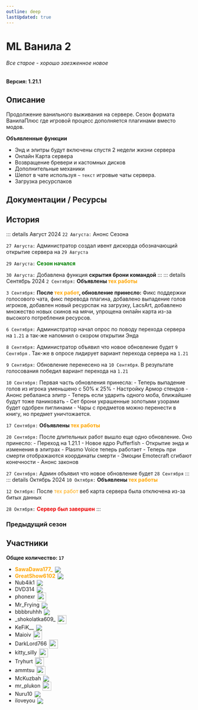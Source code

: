 ```yaml
---
outline: deep
lastUpdated: true
---
```

# ML Ванила 2
###### Все старое - хорошо заезженное новое

**Версия: 1.21.1**

## Описание
Продолжение ванильного выживания на сервере. Сезон формата ВанилаПлюс где игровой процесс дополняется плагинами вместо модов.

**Объявленные функции**
- Энд и элитры будут включены спустя 2 недели жизни сервера
- Онлайн Карта сервера
- Возвращение бревери и кастомных дисков
- Дополнительные механики
- Шепот в чате используя `~` `текст`  игровые чаты сервера.
- Загрузка ресурспаков

## Документации / Ресурсы

<Links :items="[
    { 
        name: 'Доп Механики', 
        link: 'sub-ml-vanila-2/sub-docs-and-resources/additional-mechanics', 
        // icon: 'fas fa-gear', color: '#538DD7' 
    },
    //
    { 
        name: 'Загрузка Ресурспаков', 
        link: 'sub-ml-vanila-2/sub-docs-and-resources/resourcepack-load', 
        // icon: 'fas fa-palette', color: '#538DD7' 
    },
    //
    {
        name: 'Изображения на мапах',
        link: 'sub-ml-vanila-2/sub-docs-and-resources/images-on-maps',
        // image: 'fas fa-pencil', color: '#538DD7'  
    },
    //
    {
        name: 'Пластинки',
        link: 'sub-ml-vanila-2/sub-docs-and-resources/music-discs',
        // image: 'fas fa-compact-disc', color: '#538DD7'
    },
    //
    { 
        name: 'FlectoneChat', 
        link: 'sub-ml-vanila-2/sub-docs-and-resources/flectone-chat', 
        // image: 'fas fa-comment-dots', color: '#538DD7'
    }
  ]"
/>


## История
<!-- Август 2024 -->
::: details Август 2024
`22 Августа:` Анонс Сезона

`27 Августа:` Администратор создал ивент дискорда 
обозначающий открытие сервера на `29 Августа`

`29 Августа:` **<span style="color: green;">Сезон начался</span>**

`30 Августа:` Добавлена функция __скрытия брони командой__
:::
::: details Сентябрь 2024
`2 Сентября:` **Объявлены <span style="color: orange;">тех работы</span>**

`3 Сентября:` **После <span style="color: orange;">тех работ</span>, обновление принесло:**
Фикс поддержки голосового чата, фикс перевода плагина, добавлено выпадение голов игроков, добавлен новый ресурспак на загрузку, LacsArt, добавлено множество новых скинов на мячи, упрощена онлайн карта из-за высокого потребления ресурсов.

`6 Сентября:` Администратор  начал опрос по поводу перехода сервера на `1.21` а так-же напомнил о скором открытии Энда

`8 Сентября:` Администратор  объявил что новое обновление будет `9 Сентября` .
Так-же в опросе лидирует вариант перехода сервера на `1.21`

`9 Сентября:` Обновление перенесено на `10 Сентября`. 
В результате голосования победил вариант перехода на `1.21`   

`10 Сентября:` Первая часть обновления принесла:
\- Теперь выпадение голов из игрока уменьшено с 50% к 25% 
\- Настройку Армор стендов
\- Анонс ребаланса элитр
\- Теперь если ударить одного моба, ближайшие будут тоже паниковать
\- Сет брони украшенные золотыми узорами будет одобрен пиглинами
\- Чары с предметов можно перенести в книгу, но предмет уничтожается.

`17 Сентября:` **Объявлены <span style="color: orange;">тех работы</span>**

`20 Сентября:` После длительных работ вышло еще одно обновление.
Оно принесло:
\- Переход на 1.21.1
\- Новое ядро Pufferfish
\- Открытие энда и изменения в элитрах
\- Plasmo Voice теперь работает
\- Теперь при смерти отображаются координаты смерти
\- Эмоции Emotecraft сгибают конечности
\- Анонс законов 

`27 Сентября:` Админ объявил что новое обновление будет `28 Сентября`
:::
::: details Октябрь 2024
`10 Октября:` **Объявлены <span style="color: orange;">тех работы</span>**

`12 Октября:` После <span style="color: orange;">тех работ</span> веб карта сервера была отключена из-за битых данных

`28 Октября:` **<span style="color: #EE0000;">Сервер был завершен</span>**
:::
### Предыдущий сезон

<Links :items="[
    { name: 'ML Vanila', link: 'ml-vanila', }
]"/>

## Участники
**Общее количество: `17`**

- **<span style="color: orange;">SawaDawa177_</span>** <img src="https://api.mineatar.io/face/0c81442c240b4087851ff50f3d8fd589?scale=3" style="display: inline; margin: 0 2px; vertical-align: middle;" />
- **<span style="color: orange;">GreatShow6102</span>** <img src="https://api.mineatar.io/face/ceb1b631-d2ff-4166-8458-e4c8498e1248?scale=3" style="display: inline; margin: 0 2px; vertical-align: middle;" />
- Nub4ik1  <img src="https://api.mineatar.io/face/d2b496f0-c2b0-4849-8dee-a6bda731a7eb?scale=3" style="display: inline; margin: 0 2px; vertical-align: middle;" />
- DVD314 <img src="https://api.mineatar.io/face/9806b0b5-baa2-48c6-b70e-64af239a78eb?scale=3" style="display: inline; margin: 0 2px; vertical-align: middle;" />
- phonexr <img src="/minecraft/playerHeads/steveHead.png" style="display: inline; margin: 0 2px; vertical-align: middle;" width="24" height="24"/>
- Mr_Frying <img src="https://api.mineatar.io/face/8a587fdf-a714-42db-b460-cac37bfaaaeb?scale=3" style="display: inline; margin: 0 2px; vertical-align: middle;" />
- bbbbruhhh <img src="https://api.mineatar.io/face/45e529c8-4a8e-44eb-b02c-5b99e41a9d1c?scale=3" style="display: inline; margin: 0 2px; vertical-align: middle;" />
- \_shokolatka609_ <img src="/minecraft/playerHeads/steveHead.png" style="display: inline; margin: 0 2px; vertical-align: middle;" width="24" height="24"/>
- KeFiK__ <img src="https://api.mineatar.io/face/f7ec6efa-11f9-4bd4-b15e-be5fae9b91bb?scale=3" style="display: inline; margin: 0 2px; vertical-align: middle;" />
- Maioiv <img src="/minecraft/playerHeads/steveHead.png" style="display: inline; margin: 0 2px; vertical-align: middle;" width="24" height="24"/>
- DarkLord766 <img src="/minecraft/playerHeads/steveHead.png" style="display: inline; margin: 0 2px; vertical-align: middle;" width="24" height="24"/>
- kitty_silly <img src="/minecraft/playerHeads/steveHead.png" style="display: inline; margin: 0 2px; vertical-align: middle;" width="24" height="24"/>
- Tryhurt <img src="/minecraft/playerHeads/steveHead.png" style="display: inline; margin: 0 2px; vertical-align: middle;" width="24" height="24"/>
- ammtsu <img src="/minecraft/playerHeads/steveHead.png" style="display: inline; margin: 0 2px; vertical-align: middle;" width="24" height="24"/>
- McKuzbah <img src="https://api.mineatar.io/face/b2f94f01-343c-4684-8a7d-90a00b08e1de?scale=3" style="display: inline; margin: 0 2px; vertical-align: middle;" />
- mr_plukon <img src="/minecraft/playerHeads/steveHead.png" style="display: inline; margin: 0 2px; vertical-align: middle;" width="24" height="24"/>
- Nuru10 <img src="https://api.mineatar.io/face/03d0aada-eac3-4d10-b878-4dab00f6b7b6?scale=3" style="display: inline; margin: 0 2px; vertical-align: middle;" />
- iloveyou <img src="https://api.mineatar.io/face/a11b905f-d19e-4c2a-a5d5-bff59fc73933?scale=3" style="display: inline; margin: 0 2px; vertical-align: middle;" />